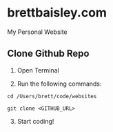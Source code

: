 # brettbaisley.com
My Personal Website


## Clone Github Repo

1. Open Terminal

2. Run the following commands:
```
cd /Users/brett/code/websites

git clone <GITHUB_URL>
```
3. Start coding!

